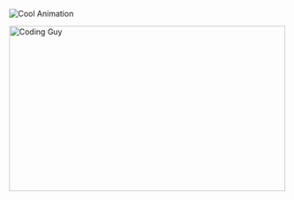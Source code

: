 ![Cool Animation]()

<img src="[path/to/your/image.gif](https://i.pinimg.com/originals/2c/ed/e2/2cede23d76871eaceec68895d929a564.jpg)" alt="Coding Guy" width="500" height="300">
